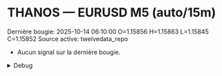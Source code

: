 # THANOS — EURUSD M5 (auto/15m)
Dernière bougie: 2025-10-14 06:10:00  O=1.15856  H=1.15863  L=1.15845  C=1.15852
Source active: twelvedata_repo

- Aucun signal sur la dernière bougie.

<details><summary>Debug</summary>

- TD_API_KEY manquant.

</details>
